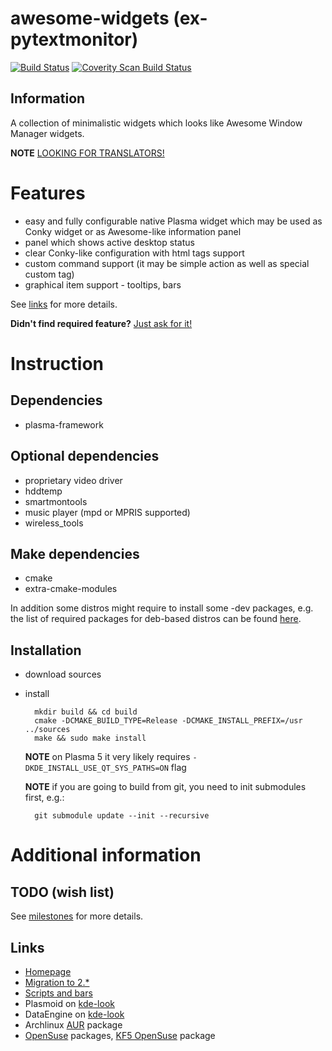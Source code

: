 awesome-widgets (ex-pytextmonitor)
==================================

[![Build Status](https://travis-ci.org/arcan1s/awesome-widgets.svg?branch=development)](https://travis-ci.org/arcan1s/awesome-widgets)
[![Coverity Scan Build Status](https://scan.coverity.com/projects/8254/badge.svg)](https://scan.coverity.com/projects/awesome-widgets)

Information
-----------

A collection of minimalistic widgets which looks like Awesome Window Manager widgets.

**NOTE** [LOOKING FOR TRANSLATORS!](https://github.com/arcan1s/awesome-widgets/issues/14)

Features
========

* easy and fully configurable native Plasma widget which may be used as Conky widget or as Awesome-like information panel
* panel which shows active desktop status
* clear Conky-like configuration with html tags support
* custom command support (it may be simple action as well as special custom tag)
* graphical item support - tooltips, bars

See [links](#Links) for more details.

**Didn't find required feature?** [Just ask for it!](https://github.com/arcan1s/awesome-widgets/issues)

Instruction
===========

Dependencies
------------

* plasma-framework

Optional dependencies
---------------------

* proprietary video driver
* hddtemp
* smartmontools
* music player (mpd or MPRIS supported)
* wireless_tools

Make dependencies
-----------------

* cmake
* extra-cmake-modules

In addition some distros might require to install some -dev packages, e.g. the list of required packages for deb-based distros can be found [here](https://github.com/arcan1s/awesome-widgets/blob/development/.docker/Dockerfile-ubuntu-amd64#L7).

Installation
------------

* download sources
* install

        mkdir build && cd build
        cmake -DCMAKE_BUILD_TYPE=Release -DCMAKE_INSTALL_PREFIX=/usr ../sources
        make && sudo make install

  **NOTE** on Plasma 5 it very likely requires `-DKDE_INSTALL_USE_QT_SYS_PATHS=ON` flag

  **NOTE** if you are going to build from git, you need to init submodules first, e.g.:

        git submodule update --init --recursive

Additional information
======================

TODO (wish list)
----------------

See [milestones](https://github.com/arcan1s/awesome-widgets/milestones) for more details.

Links
-----

* [Homepage](https://arcanis.me/projects/awesome-widgets/)
* [Migration to 2.*](https://arcanis.me/en/2014/09/04/migration-to-v2/)
* [Scripts and bars](https://arcanis.me/en/2014/12/19/aw-v21-bells-and-whistles/)
* Plasmoid on [kde-look](http://kde-look.org/content/show.php/Awesome+Widgets?content=157124)
* DataEngine on [kde-look](http://kde-look.org/content/show.php/Extended+Systemmonitor+DataEngine?content=158773)
* Archlinux [AUR](https://aur.archlinux.org/packages/plasma5-applet-awesome-widgets/) package
* [OpenSuse](http://software.opensuse.org/search?q=awesome-widgets) packages, [KF5 OpenSuse](http://software.opensuse.org/package/plasma5-awesome-widgets) package
